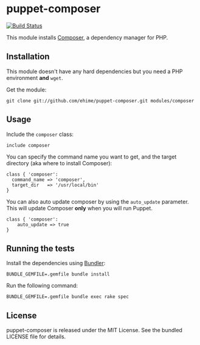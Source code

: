 puppet-composer
===============

[![Build Status](https://secure.travis-ci.org/ehime/puppet-composer.png)](http://travis-ci.org/ehime/puppet-composer)

This module installs [Composer](http://getcomposer.org/), a dependency manager
for PHP.

Installation
------------

This module doesn't have any hard dependencies but you need a PHP environment
**and** `wget`.

Get the module:

    git clone git://github.com/ehime/puppet-composer.git modules/composer


Usage
-----

Include the `composer` class:

    include composer

You can specify the command name you want to get, and the target directory (aka
where to install Composer):

    class { 'composer':
      command_name => 'composer',
      target_dir   => '/usr/local/bin'
    }

You can also auto update composer by using the `auto_update` parameter. This will
update Composer **only** when you will run Puppet.

    class { 'composer':
        auto_update => true
    }


Running the tests
-----------------

Install the dependencies using [Bundler](http://gembundler.com):

    BUNDLE_GEMFILE=.gemfile bundle install

Run the following command:

    BUNDLE_GEMFILE=.gemfile bundle exec rake spec


License
-------

puppet-composer is released under the MIT License. See the bundled LICENSE file
for details.
